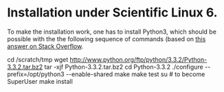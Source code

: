 # Installation under Scientific Linux 6.

To make the installation work, one has to install Python3, which should be
possible with the the following sequence of commands (based on
[this answer on Stack Overflow](http://stackoverflow.com/a/8112006/323100).

  cd /scratch/tmp
  wget http://www.python.org/ftp/python/3.3.2/Python-3.3.2.tar.bz2
  tar -xjf Python-3.3.2.tar.bz2
  cd Python-3.3.2
  ./configure --prefix=/opt/python3 --enable-shared
  make
  make test
  su # to become SuperUser
  make install
